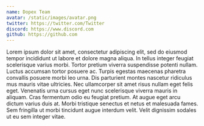 ```yaml
---
name: Dopex Team
avatar: /static/images/avatar.png
twitter: https://twitter.com/Twitter
discord: https://www.discord.com
github: https://github.com
---
```


Lorem ipsum dolor sit amet, consectetur adipiscing elit, sed do eiusmod tempor incididunt ut labore et dolore magna aliqua. In tellus integer feugiat scelerisque varius morbi. Tortor pretium viverra suspendisse potenti nullam. Luctus accumsan tortor posuere ac. Turpis egestas maecenas pharetra convallis posuere morbi leo urna. Dis parturient montes nascetur ridiculus mus mauris vitae ultricies. Nec ullamcorper sit amet risus nullam eget felis eget. Venenatis urna cursus eget nunc scelerisque viverra mauris in aliquam. Cras fermentum odio eu feugiat pretium. At augue eget arcu dictum varius duis at. Morbi tristique senectus et netus et malesuada fames. Sem fringilla ut morbi tincidunt augue interdum velit. Velit dignissim sodales ut eu sem integer vitae.
